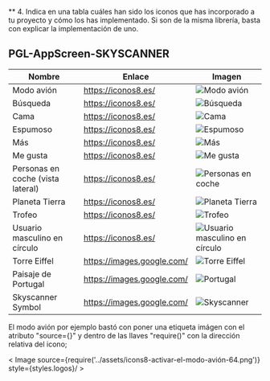 ** 4. Indica en una tabla cuáles han sido los iconos que has incorporado a tu proyecto y
cómo los has implementado. Si son de la misma librería, basta con explicar la
implementación de uno.
## PGL-AppScreen-SKYSCANNER

| Nombre                                   | Enlace                      | Imagen                                                                                                          |
|------------------------------------------|-----------------------------|-----------------------------------------------------------------------------------------------------------------|
| Modo avión                               | https://iconos8.es/         | ![Modo avión](PGL-AppScreen-SKYSCANNER/MiAppTS/assets/icons8-activar-el-modo-avión-64.png)                     |
| Búsqueda                                 | https://iconos8.es/         | ![Búsqueda](PGL-AppScreen-SKYSCANNER/MiAppTS/assets/icons8-búsqueda-48.png)                                    |
| Cama                                     | https://iconos8.es/         | ![Cama](PGL-AppScreen-SKYSCANNER/MiAppTS/assets/icons8-cama-64.png)                                            |
| Espumoso                                 | https://iconos8.es/         | ![Espumoso](PGL-AppScreen-SKYSCANNER/MiAppTS/assets/icons8-espumoso-24.png)                                    |
| Más                                      | https://iconos8.es/         | ![Más](PGL-AppScreen-SKYSCANNER/MiAppTS/assets/icons8-más-de-50.png)                                           |
| Me gusta                                 | https://iconos8.es/         | ![Me gusta](PGL-AppScreen-SKYSCANNER/MiAppTS/assets/icons8-me-gusta-50.png)                                    |
| Personas en coche (vista lateral)        | https://iconos8.es/         | ![Personas en coche](PGL-AppScreen-SKYSCANNER/MiAppTS/assets/icons8-personas-en-coche,-vista-lateral-50.png)   |
| Planeta Tierra                           | https://iconos8.es/         | ![Planeta Tierra](PGL-AppScreen-SKYSCANNER/MiAppTS/assets/icons8-planeta-tierra-24.png)                        |
| Trofeo                                   | https://iconos8.es/         | ![Trofeo](PGL-AppScreen-SKYSCANNER/MiAppTS/assets/icons8-trofeo-48.png)                                        |
| Usuario masculino en círculo             | https://iconos8.es/         | ![Usuario masculino en círculo](PGL-AppScreen-SKYSCANNER/MiAppTS/assets/icons8-usuario-masculino-en-círculo-50.png) |
| Torre Eiffel                             | https://images.google.com/  | ![Torre Eiffel](PGL-AppScreen-SKYSCANNER/MiAppTS/assets/photo-1570097703229-b195d6dd291f.jpeg)                 |
| Paisaje de Portugal                      | https://images.google.com/  | ![Portugal](PGL-AppScreen-SKYSCANNER/MiAppTS/assets/Portada-43.png)                                            |
| Skyscanner Symbol                        | https://images.google.com/  | ![Skyscanner](PGL-AppScreen-SKYSCANNER/MiAppTS/assets/Skyscanner-Symbol.png)                                   |

El modo avión por ejemplo bastó con poner una etiqueta imágen con el atributo "source={}" y dentro de las llaves "require()" con la dirección relativa del icono;

< Image  source={require('../assets/icons8-activar-el-modo-avión-64.png')} style={styles.logos}/ >
